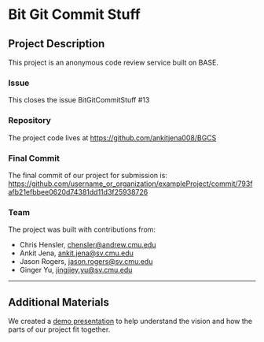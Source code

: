 # Bit Git Commit Stuff

## Project Description
This project is an anonymous code review service built on BASE.

### Issue
This closes the issue BitGitCommitStuff #13

### Repository
The project code lives at https://github.com/ankitjena008/BGCS

### Final Commit
The final commit of our project for submission is:
https://github.com/username_or_organization/exampleProject/commit/793fafb21efbbee0620d74381dd11d3f25938726

### Team
The project was built with contributions from:

- Chris Hensler, chensler@andrew.cmu.edu
- Ankit Jena, ankit.jena@sv.cmu.edu
- Jason Rogers, jason.rogers@sv.cmu.edu
- Ginger Yu, jingjiey.yu@sv.cmu.edu

---

## Additional Materials

We created a [demo presentation](https://docs.google.com/presentation/d/15WokWQViWjnLc5RhAwtMdXN_jiPj8aRmdRJfLUbVSwc/edit#slide=id.p5) to help understand the vision and how the parts of our project fit together.
